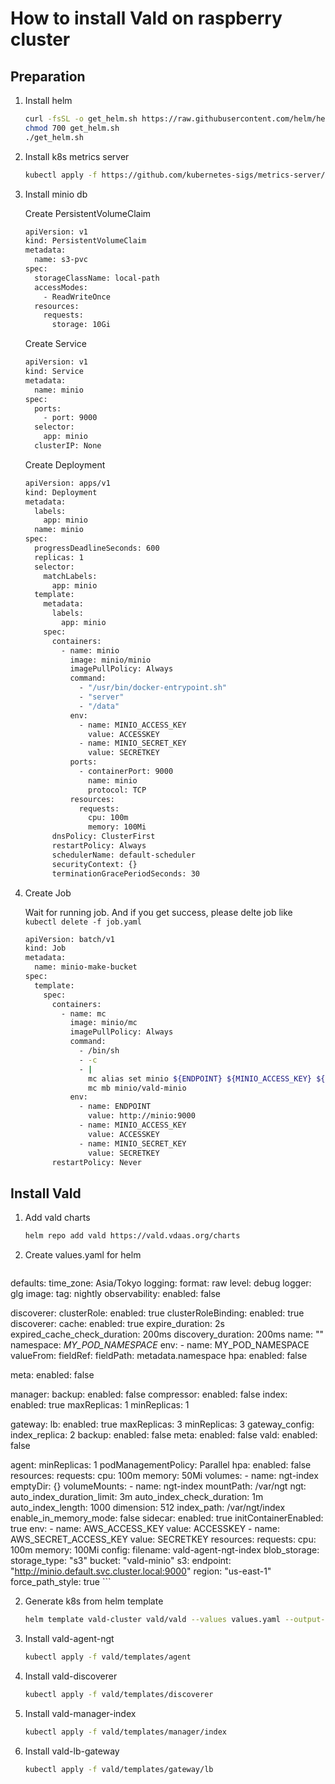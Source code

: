 # How to install Vald on raspberry cluster


## Preparation

1. Install helm

    ```bash
    curl -fsSL -o get_helm.sh https://raw.githubusercontent.com/helm/helm/master/scripts/get-helm-3
    chmod 700 get_helm.sh
    ./get_helm.sh
    ```

1. Install k8s metrics server

    ```bash
    kubectl apply -f https://github.com/kubernetes-sigs/metrics-server/releases/latest/download/components.yaml
    ```
1. Install minio db

    Create PersistentVolumeClaim
    
    ```bash
    apiVersion: v1
    kind: PersistentVolumeClaim
    metadata:
      name: s3-pvc
    spec:
      storageClassName: local-path
      accessModes:
        - ReadWriteOnce
      resources:
        requests:
          storage: 10Gi
    ```
    
    Create Service
    
    ```bash
    apiVersion: v1
    kind: Service
    metadata:
      name: minio
    spec:
      ports:
        - port: 9000
      selector:
        app: minio
      clusterIP: None
    ```

    
    Create Deployment
    
    ```bash
    apiVersion: apps/v1
    kind: Deployment
    metadata:
      labels:
        app: minio
      name: minio
    spec:
      progressDeadlineSeconds: 600
      replicas: 1
      selector:
        matchLabels:
          app: minio
      template:
        metadata:
          labels:
            app: minio
        spec:
          containers:
            - name: minio
              image: minio/minio
              imagePullPolicy: Always
              command:
                - "/usr/bin/docker-entrypoint.sh"
                - "server"
                - "/data"
              env:
                - name: MINIO_ACCESS_KEY
                  value: ACCESSKEY
                - name: MINIO_SECRET_KEY
                  value: SECRETKEY
              ports:
                - containerPort: 9000
                  name: minio
                  protocol: TCP
              resources:
                requests:
                  cpu: 100m
                  memory: 100Mi
          dnsPolicy: ClusterFirst
          restartPolicy: Always
          schedulerName: default-scheduler
          securityContext: {}
          terminationGracePeriodSeconds: 30
    ```

1. Create Job

    Wait for running job. And if you get success, please delte job like `kubectl delete -f job.yaml`
    
    ```bash
    apiVersion: batch/v1
    kind: Job
    metadata:
      name: minio-make-bucket
    spec:
      template:
        spec:
          containers:
            - name: mc
              image: minio/mc
              imagePullPolicy: Always
              command:
                - /bin/sh
                - -c
                - |
                  mc alias set minio ${ENDPOINT} ${MINIO_ACCESS_KEY} ${MINIO_SECRET_KEY} --api S3v4
                  mc mb minio/vald-minio
              env:
                - name: ENDPOINT
                  value: http://minio:9000
                - name: MINIO_ACCESS_KEY
                  value: ACCESSKEY
                - name: MINIO_SECRET_KEY
                  value: SECRETKEY
          restartPolicy: Never
    ```
    
## Install Vald

1. Add vald charts

    ```bash
    helm repo add vald https://vald.vdaas.org/charts
    ```

1. Create values.yaml for helm

    ```bash
defaults:
  time_zone: Asia/Tokyo
  logging:
    format: raw
    level: debug
    logger: glg
  image:
    tag: nightly
  observability:
    enabled: false

discoverer:
  clusterRole:
    enabled: true
  clusterRoleBinding:
    enabled: true
  discoverer:
    cache:
      enabled: true
      expire_duration: 2s
      expired_cache_check_duration: 200ms
    discovery_duration: 200ms
    name: ""
    namespace: _MY_POD_NAMESPACE_
  env:
    - name: MY_POD_NAMESPACE
      valueFrom:
        fieldRef:
          fieldPath: metadata.namespace
  hpa:
    enabled: false

meta:
  enabled: false

manager:
  backup:
    enabled: false
  compressor:
    enabled: false
  index:
    enabled: true
    maxReplicas: 1
    minReplicas: 1

gateway:
  lb:
    enabled: true
    maxReplicas: 3
    minReplicas: 3
    gateway_config:
      index_replica: 2
  backup:
    enabled: false
  meta:
    enabled: false
  vald:
    enabled: false

agent:
  minReplicas: 1
  podManagementPolicy: Parallel
  hpa:
    enabled: false
  resources:
    requests:
      cpu: 100m
      memory: 50Mi
  volumes:
    - name: ngt-index
      emptyDir: {}
  volumeMounts:
    - name: ngt-index
      mountPath: /var/ngt
  ngt:
    auto_index_duration_limit: 3m
    auto_index_check_duration: 1m
    auto_index_length: 1000
    dimension: 512
    index_path: /var/ngt/index
    enable_in_memory_mode: false
  sidecar:
    enabled: true
    initContainerEnabled: true
    env:
      - name: AWS_ACCESS_KEY
        value: ACCESSKEY
      - name: AWS_SECRET_ACCESS_KEY
        value: SECRETKEY
    resources:
      requests:
        cpu: 100m
        memory: 100Mi
    config:
      filename: vald-agent-ngt-index
      blob_storage:
        storage_type: "s3"
        bucket: "vald-minio"
        s3:
          endpoint: "http://minio.default.svc.cluster.local:9000"
          region: "us-east-1"
          force_path_style: true
    ```

2. Generate k8s from helm template

    ```bash
    helm template vald-cluster vald/vald --values values.yaml --output-dir .
    ```
    
1. Install vald-agent-ngt
    
    ```bash
    kubectl apply -f vald/templates/agent
    ```
    
1. Install vald-discoverer
    
    ```bash
    kubectl apply -f vald/templates/discoverer
    ```

1. Install vald-manager-index
    
    ```bash
    kubectl apply -f vald/templates/manager/index
    ```

1. Install vald-lb-gateway
    
    ```bash
    kubectl apply -f vald/templates/gateway/lb
    ```
